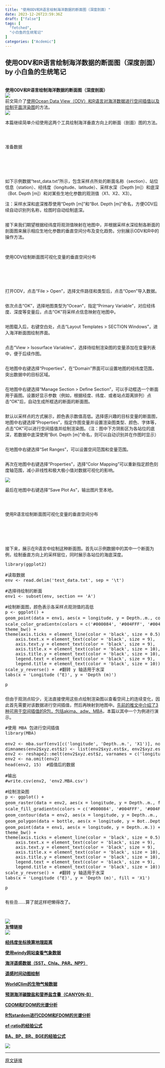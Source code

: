 ```yaml
---
title: "使用ODV和R语言绘制海洋数据的断面图（深度剖面）"
date: 2023-12-26T23:59:36Z
draft: ["false"]
tags: [
  "fetched",
  "小白鱼的生统笔记"
]
categories: ["Acdemic"]
---
```

使用ODV和R语言绘制海洋数据的断面图（深度剖面） by 小白鱼的生统笔记
------
<div><section data-support="96编辑器" data-style-id="24668" data-mpa-powered-by="yiban.io"><section data-support="96编辑器" data-style-id="24668"><section><section><section><section data-width="100%"><br></section></section><section><strong><span>使用ODV和R语言绘制海洋数据的断面图<strong><span>（深度剖面）</span></strong></span></strong></section><section><section><section><img data-imgfileid="100022480" data-ratio="1" data-src="https://mmbiz.qpic.cn/mmbiz_gif/Ljib4So7yuWjjvcS70NecHLcxagEodW97KjMiaXXfqKyB0p1TNAPeGTXG7ibeibar7arBd0OdhYttgW1OI9XR0C16A/640?wx_fmt=gif" data-type="gif" data-w="50" data-width="100%" src="https://mmbiz.qpic.cn/mmbiz_gif/Ljib4So7yuWjjvcS70NecHLcxagEodW97KjMiaXXfqKyB0p1TNAPeGTXG7ibeibar7arBd0OdhYttgW1OI9XR0C16A/640?wx_fmt=gif"><span></span></section></section></section></section></section></section></section><section><span>前文简介了</span><a href="https://mp.weixin.qq.com/s?__biz=MzIxNzc1Mzk3NQ==&amp;mid=2247506101&amp;idx=1&amp;sn=54b6df57240d35d0b16afa62f266c0bf&amp;chksm=97f668ada081e1bbef48fecf5d6b2138c58bcc9dd0388b650b9f03f5c2487ae7f725b322499f&amp;token=2046765745&amp;lang=zh_CN&amp;scene=21#wechat_redirect" data-linktype="2"><span>使用</span><span>Ocean Data View</span><span>（</span><span>ODV</span><span>）和</span><span>R</span><span>语言对海洋数据进行空间插值以及绘制平面渲染图</span></a><span>的方法。</span></section><section><img data-imgfileid="100022483" data-ratio="0.5046296296296297" data-s="300,640" data-src="https://mmbiz.qpic.cn/sz_mmbiz_png/Canb3IJn7EAiaFkcGokGp9S5ZyqwBfSKp1E8OADmSdd9aknhibZMiaMOT3NP8oTkR27hhfxCocA6cJxc891oynZJg/640?wx_fmt=png&amp;from=appmsg" data-type="png" data-w="1080" src="https://mmbiz.qpic.cn/sz_mmbiz_png/Canb3IJn7EAiaFkcGokGp9S5ZyqwBfSKp1E8OADmSdd9aknhibZMiaMOT3NP8oTkR27hhfxCocA6cJxc891oynZJg/640?wx_fmt=png&amp;from=appmsg"></section><p><span>本篇继续简单介绍使用这两个工具绘制海洋垂直方向上的断面（剖面）图的方法。</span></p><section><img data-imgfileid="100022460" data-ratio="0.41388888888888886" data-src="https://mmbiz.qpic.cn/sz_mmbiz_png/Canb3IJn7EAiaFkcGokGp9S5ZyqwBfSKp7yflH4iaw4xUx3fsNlx9OLzYqUf9HOV5leVaD3eGtAKNRfIahDoTxLQ/640?wx_fmt=png&amp;from=appmsg" data-type="png" data-w="1080" title="" src="https://mmbiz.qpic.cn/sz_mmbiz_png/Canb3IJn7EAiaFkcGokGp9S5ZyqwBfSKp7yflH4iaw4xUx3fsNlx9OLzYqUf9HOV5leVaD3eGtAKNRfIahDoTxLQ/640?wx_fmt=png&amp;from=appmsg"><br></section><p><span> </span></p><section data-support="96编辑器" data-style-id="1964"><section><section><p><span>准备数据</span></p></section></section></section><h1><br></h1><p><span><span>如下示例数据“</span><span>test_data.txt</span><span>”所示，包含采样点所处的断面名称（</span><span>section</span><span>）、站位信息（</span><span>station</span><span>）、经纬度（</span><span>longitude</span><span>、</span><span>latitude</span><span>）、采样水深（</span><span>Depth [m]</span><span>）和底深（</span><span>Bot. Depth [m]</span><span>）和对某些生地化参数的观测值（</span><span>X1</span><span>、</span><span>X2</span><span>、</span><span>X3</span><span>）。</span></span></p><p><span><span>注：采样水深和底深推荐使用“</span><span>Depth [m]</span><span>”和“</span><span>Bot. Depth [m]</span><span>”命名，方便</span><span>ODV</span><span>后续自动识别列名称，绘图时自动绘制底深。</span></span></p><p><img data-imgfileid="100022457" data-ratio="0.29108485499462944" data-src="https://mmbiz.qpic.cn/sz_mmbiz_png/Canb3IJn7EAiaFkcGokGp9S5ZyqwBfSKpzIaGSLAFeNsGNMfXHEuoOHnLJqUcMnBL17BBSOCMwbwRnvibgbicBwsA/640?wx_fmt=png&amp;from=appmsg" data-type="png" data-w="931" title="" src="https://mmbiz.qpic.cn/sz_mmbiz_png/Canb3IJn7EAiaFkcGokGp9S5ZyqwBfSKpzIaGSLAFeNsGNMfXHEuoOHnLJqUcMnBL17BBSOCMwbwRnvibgbicBwsA/640?wx_fmt=png&amp;from=appmsg"><br></p><p><span><span>接下来我们期望根据经纬度将观测值映射在地图中，并根据采样水深绘制各断面的剖面图来展示相应生地化参数的垂直空间分布及变化趋势。分别展示</span><span>ODV</span><span>和</span><span>R</span><span>中的操作方法。</span></span></p><p><span> </span></p><section data-support="96编辑器" data-style-id="1964"><section><section><p><span>使用ODV绘制断面图可视化变量的垂直空间分布</span></p></section></section></section><h1><br></h1><p><span><span>打开</span><span>ODV</span><span>，点击“</span><span>File &gt; Open</span><span>”，选择文件路径和类型后，点击“</span><span>Open</span><span>”导入数据。</span></span></p><p><img data-imgfileid="100022458" data-ratio="0.5194444444444445" data-src="https://mmbiz.qpic.cn/sz_mmbiz_png/Canb3IJn7EAiaFkcGokGp9S5ZyqwBfSKpib3nBTowoNiaoWE5GqiaG6XM15THTicGEadT4zurBjslEWxHdYjHdDIY7Q/640?wx_fmt=png&amp;from=appmsg" data-type="png" data-w="1080" title="" src="https://mmbiz.qpic.cn/sz_mmbiz_png/Canb3IJn7EAiaFkcGokGp9S5ZyqwBfSKpib3nBTowoNiaoWE5GqiaG6XM15THTicGEadT4zurBjslEWxHdYjHdDIY7Q/640?wx_fmt=png&amp;from=appmsg"><br></p><p><span><span>依次点击“</span><span>OK</span><span>”，选择地图类型为“</span><span>Ocean</span><span>”，指定“</span><span>Primary Variable</span><span>”，对应经纬度、深度等变量后，点击“</span><span>OK</span><span>”将采样点信息映射在地图中。</span></span></p><p><img data-imgfileid="100022459" data-ratio="0.34074074074074073" data-src="https://mmbiz.qpic.cn/sz_mmbiz_png/Canb3IJn7EAiaFkcGokGp9S5ZyqwBfSKp5V0o14m6t8RJO7Jibiat4go6sF0asEBoaBnF7E0INhRvUCANTTiabVtTw/640?wx_fmt=png&amp;from=appmsg" data-type="png" data-w="1080" title="" src="https://mmbiz.qpic.cn/sz_mmbiz_png/Canb3IJn7EAiaFkcGokGp9S5ZyqwBfSKp5V0o14m6t8RJO7Jibiat4go6sF0asEBoaBnF7E0INhRvUCANTTiabVtTw/640?wx_fmt=png&amp;from=appmsg"><br></p><p><span><span>地图载入后，右键空白处，点击“</span><span>Layout Templates &gt; SECTION Windows</span><span>”，进入海洋断面图绘制界面。</span></span></p><p><img data-imgfileid="100022465" data-ratio="0.562962962962963" data-src="https://mmbiz.qpic.cn/sz_mmbiz_png/Canb3IJn7EAiaFkcGokGp9S5ZyqwBfSKpFRiaNAafcziavtCm4C9pFnSt9UD4aL2GQDT2poxICP7ibTl7QgIMian9FQ/640?wx_fmt=png&amp;from=appmsg" data-type="png" data-w="1080" title="" src="https://mmbiz.qpic.cn/sz_mmbiz_png/Canb3IJn7EAiaFkcGokGp9S5ZyqwBfSKpFRiaNAafcziavtCm4C9pFnSt9UD4aL2GQDT2poxICP7ibTl7QgIMian9FQ/640?wx_fmt=png&amp;from=appmsg"><br></p><p><span><span>点击“</span><span>View &gt; Isosurface Variables</span><span>”，选择待绘制渲染图的变量添加在变量列表中，便于后续作图。</span></span></p><p><img data-imgfileid="100022466" data-ratio="0.5342592592592592" data-src="https://mmbiz.qpic.cn/sz_mmbiz_png/Canb3IJn7EAiaFkcGokGp9S5ZyqwBfSKpib183rk78u3ONjXtchvlhWWiblVIF6gWb0aUIUVRD8kGJWCcCCmrMwibQ/640?wx_fmt=png&amp;from=appmsg" data-type="png" data-w="1080" title="" src="https://mmbiz.qpic.cn/sz_mmbiz_png/Canb3IJn7EAiaFkcGokGp9S5ZyqwBfSKpib183rk78u3ONjXtchvlhWWiblVIF6gWb0aUIUVRD8kGJWCcCCmrMwibQ/640?wx_fmt=png&amp;from=appmsg"><br></p><p><span><span>在地图中右键选择“</span><span>Properties</span><span>”，在“</span><span>Domain</span><span>”界面可以设置地图的经纬度范围，突出数据中的目标区域。</span></span></p><p><img data-imgfileid="100022462" data-ratio="0.5305555555555556" data-src="https://mmbiz.qpic.cn/sz_mmbiz_png/Canb3IJn7EAiaFkcGokGp9S5ZyqwBfSKpSBn0qI3iaicTwVawucspxPRP0B65YjDbWpAxqDAQaujyz90YJCUeHHiaA/640?wx_fmt=png&amp;from=appmsg" data-type="png" data-w="1080" title="" src="https://mmbiz.qpic.cn/sz_mmbiz_png/Canb3IJn7EAiaFkcGokGp9S5ZyqwBfSKpSBn0qI3iaicTwVawucspxPRP0B65YjDbWpAxqDAQaujyz90YJCUeHHiaA/640?wx_fmt=png&amp;from=appmsg"><br></p><p><span><span>在地图中右键选择“</span><span>Manage Section &gt; Define Section</span><span>”，可以手动框选一个断面用于画图。设置好显示参数（例如，根据经度、纬度、或者站点距离排列）点击“</span><span>OK</span><span>”后，自动生成所框选的断面的断面图。</span></span></p><p><img data-imgfileid="100022463" data-ratio="0.4583333333333333" data-src="https://mmbiz.qpic.cn/sz_mmbiz_png/Canb3IJn7EAiaFkcGokGp9S5ZyqwBfSKpLAPPkU84t02r0yzGIQoyias0vRJic5XL1vrsAibm2ef8Rmme9ygiaqjibNw/640?wx_fmt=png&amp;from=appmsg" data-type="png" data-w="1080" title="" src="https://mmbiz.qpic.cn/sz_mmbiz_png/Canb3IJn7EAiaFkcGokGp9S5ZyqwBfSKpLAPPkU84t02r0yzGIQoyias0vRJic5XL1vrsAibm2ef8Rmme9ygiaqjibNw/640?wx_fmt=png&amp;from=appmsg"><br></p><p><span><span>默认以采样点的方式展示，颜色表示数值高低。选择感兴趣的目标变量的断面图，地图中右键选择“</span><span>Properties</span><span>”，指定作图变量并设置渲染图类型、颜色、字体等，点击“</span><span>OK</span><span>”可以进行空间插值并绘制渲染图。（注：图中下方阴影区为各站位的底深，若数据中底深使用“</span><span>Bot. Depth [m]</span><span>”命名，则可以自动识别并在作图时显示）</span></span></p><p><img data-imgfileid="100022464" data-ratio="0.812037037037037" data-src="https://mmbiz.qpic.cn/sz_mmbiz_png/Canb3IJn7EAiaFkcGokGp9S5ZyqwBfSKpv7LuRYibE3lnJ3NlFWFnCicoTO9FYcBOOUzBeUDbQuosjl5icYsjB0m1Q/640?wx_fmt=png&amp;from=appmsg" data-type="png" data-w="1080" title="" src="https://mmbiz.qpic.cn/sz_mmbiz_png/Canb3IJn7EAiaFkcGokGp9S5ZyqwBfSKpv7LuRYibE3lnJ3NlFWFnCicoTO9FYcBOOUzBeUDbQuosjl5icYsjB0m1Q/640?wx_fmt=png&amp;from=appmsg"><br></p><p><span><span>在地图中右键选择“</span><span>Set Ranges”</span><span>，可以设置空间范围和变量范围。</span></span></p><p><img data-imgfileid="100022472" data-ratio="0.5342592592592592" data-src="https://mmbiz.qpic.cn/sz_mmbiz_png/Canb3IJn7EAiaFkcGokGp9S5ZyqwBfSKpAnkCZnRmuxbX94rND2ZaicXCGXAicBrLypoX2KBZ5qQC525Dyd9ATAxg/640?wx_fmt=png&amp;from=appmsg" data-type="png" data-w="1080" title="" src="https://mmbiz.qpic.cn/sz_mmbiz_png/Canb3IJn7EAiaFkcGokGp9S5ZyqwBfSKpAnkCZnRmuxbX94rND2ZaicXCGXAicBrLypoX2KBZ5qQC525Dyd9ATAxg/640?wx_fmt=png&amp;from=appmsg"><br></p><p><span><span>再次在地图中右键选择“</span><span>Properties</span><span>”，选择“</span><span>Color Mapping</span><span>”可以重新指定颜色刻度轴范围，减小非线性和极大极小值对数据可视化的影响。</span></span></p><section><img data-imgfileid="100022489" data-ratio="0.5296296296296297" data-s="300,640" data-src="https://mmbiz.qpic.cn/sz_mmbiz_png/Canb3IJn7EAiaFkcGokGp9S5ZyqwBfSKppEehO12bnnGwIPfJtiaveL0rgHUr7HdWsdbrMQcHwmicia2UsSN20ia4hg/640?wx_fmt=png&amp;from=appmsg" data-type="png" data-w="1080" src="https://mmbiz.qpic.cn/sz_mmbiz_png/Canb3IJn7EAiaFkcGokGp9S5ZyqwBfSKppEehO12bnnGwIPfJtiaveL0rgHUr7HdWsdbrMQcHwmicia2UsSN20ia4hg/640?wx_fmt=png&amp;from=appmsg"></section><p><span><span>最后在地图中右键选择“</span><span>Save Plot As</span><span>”，输出图片至本地。</span></span></p><p><img data-imgfileid="100022469" data-ratio="0.2064814814814815" data-src="https://mmbiz.qpic.cn/sz_mmbiz_png/Canb3IJn7EAiaFkcGokGp9S5ZyqwBfSKp7PN5V30TdDrVlXibez3TFd24pugHtuo7hmgHtsr2163TORWpgq9y0xQ/640?wx_fmt=png&amp;from=appmsg" data-type="png" data-w="1080" title="" src="https://mmbiz.qpic.cn/sz_mmbiz_png/Canb3IJn7EAiaFkcGokGp9S5ZyqwBfSKp7PN5V30TdDrVlXibez3TFd24pugHtuo7hmgHtsr2163TORWpgq9y0xQ/640?wx_fmt=png&amp;from=appmsg"><span></span></p><p><mpcpc js_editor_cpcad="" src="/cgi-bin/readtemplate?t=tmpl/cpc_tmpl#1703570936119" data-category_id_list="1|5|7|8|16|17|29|31|36|37|42|43|46|47|48|50|51|55|60|62|67" data-id="1703570936119"></mpcpc><span></span></p><p><br></p><section data-support="96编辑器" data-style-id="1964"><section><section><p><span>使用R语言绘制断面图可视化变量的垂直空间分布</span></p></section></section></section><h1><br></h1><p><span><span>接下来，展示在</span><span>R</span><span>语言中绘制这种断面图。首先以示例数据中的其中一个断面为例，绘制垂直方向上的采样层位，同时展示各站位的海底深度。</span></span></p><pre>library(ggplot2)<br> <br>#读取数据<br>env &lt;- read.delim('test_data.txt', sep = '\t')<br> <br>#选择待绘制的断面<br>env1 &lt;- subset(env, section == 'A')<br> <br>#绘制断面图，颜色表示各采样点观测值的高低<br>p &lt;- ggplot() +<br>geom_point(data = env1, aes(x = longitude, y = Depth..m., color = X1)) +  #绘制站位散点，本示例横向展示经度、纵向为水深<br>scale_color_gradientn(colors = c('#000084', '#004FFF', '#004FFF', '#0EFFF0', '#8DFF70', '#F8FF05', '#FF6900', '#8D0000'), oob = scales::oob_squish) +  #颜色表示观测值的高低<br>theme_bw() + <br>theme(axis.ticks = element_line(color = 'black', size = 0.5), <br>    axis.text.x = element_text(color = 'black', size = 9), <br>    axis.text.y = element_text(color = 'black', size = 9), <br>    axis.title.x = element_text(color = 'black', size = 10), <br>    axis.title.y = element_text(color = 'black', size = 10),<br>    legend.text = element_text(color = 'black', size = 9), <br>    legend.title = element_text(color = 'black', size = 10)) +<br>scale_y_reverse() +  #翻转 y 轴适用于水深<br>labs(x = 'Longitude (°E)', y = 'Depth (m)')<br> <br>p<br></pre><p><img data-imgfileid="100022468" data-ratio="0.41809672386895474" data-src="https://mmbiz.qpic.cn/sz_mmbiz_png/Canb3IJn7EAiaFkcGokGp9S5ZyqwBfSKp204ibO6BFq9Pxl3SJUFV3xRo6aiapxDNZKkc414XfQ9bib5XPvdFuCsGg/640?wx_fmt=png&amp;from=appmsg" data-type="png" data-w="641" title="" src="https://mmbiz.qpic.cn/sz_mmbiz_png/Canb3IJn7EAiaFkcGokGp9S5ZyqwBfSKp204ibO6BFq9Pxl3SJUFV3xRo6aiapxDNZKkc414XfQ9bib5XPvdFuCsGg/640?wx_fmt=png&amp;from=appmsg"><br></p><p><span>但由于观测点较少，无法直接使用这些点绘制渲染图以查看空间上的连续变化，因此首先需要对该数据进行空间插值，然后再映射到地图中。</span><a href="https://mp.weixin.qq.com/s?__biz=MzIxNzc1Mzk3NQ==&amp;mid=2247506101&amp;idx=1&amp;sn=54b6df57240d35d0b16afa62f266c0bf&amp;chksm=97f668ada081e1bbef48fecf5d6b2138c58bcc9dd0388b650b9f03f5c2487ae7f725b322499f&amp;token=2046765745&amp;lang=zh_CN&amp;scene=21#wechat_redirect" data-linktype="2"><span>先前的推文中介绍了</span><span>3</span><span>种可用于空间插值的</span><span>R</span><span>包，包括</span><span>akima</span><span>、</span><span>adw</span><span>、</span><span>MBA</span></a><span>，本篇以其中一个为例进行演示。</span></p><pre>#使用 MBA 包进行空间插值<br>library(MBA)<br> <br>env2 &lt;- mba.surf(env1[c('longitude', 'Depth..m.', 'X1')], no.X = 100, no.Y = 100, extend = TRUE)  #插值算法详情 ?mba.surf<br>dimnames(env2$xyz.est$z) &lt;- list(env2$xyz.est$x, env2$xyz.est$y)<br>env2 &lt;- reshape2::melt(env2$xyz.est$z, varnames = c('longitude', 'Depth..m.'), value.name = 'X1')<br>env2 &lt;- na.omit(env2)<br>head(env2, 15)  #插值后的数据<br> <br>#输出<br>#write.csv(env2, 'env2.MBA.csv')<br> <br>#绘制渲染图<br>p &lt;- ggplot() +<br>geom_raster(data = env2, aes(x = longitude, y = Depth..m., fill = X1), interpolate = TRUE) +  #使用插值绘制渲染图<br>scale_fill_gradientn(colors = c('#000084', '#004FFF', '#004FFF', '#0EFFF0', '#8DFF70', '#F8FF05', colorRampPalette(c('#FF6900', '#8D0000'))(20)), oob = scales::oob_squish) +  #渲染色，由于观测值非线性变化，因此使用了非线性刻度表示，以尽可能显示低值区域<br>geom_contour(data = env2, aes(x = longitude, y = Depth..m., z = X1), binwidth = 0.5, colour = 'black', alpha = 0.2) +  #颜色梯度轮廓<br>geom_polygon(data = bottle, aes(x = longitude, y = Bot..Depth..m.), fill = 'grey80') +  #添加底深阴影<br>geom_point(data = env1, aes(x = longitude, y = Depth..m.)) +  #添加站位散点<br>theme_bw() + <br>theme(axis.ticks = element_line(color = 'black', size = 0.5), <br>    axis.text.x = element_text(color = 'black', size = 9), <br>    axis.text.y = element_text(color = 'black', size = 9), <br>    axis.title.x = element_text(color = 'black', size = 10), <br>    axis.title.y = element_text(color = 'black', size = 10),<br>    legend.text = element_text(color = 'black', size = 9), <br>    legend.title = element_text(color = 'black', size = 10)) +<br>scale_y_reverse() +  #翻转 y 轴适用于水深<br>labs(x = 'Longitude (°E)', y = 'Depth (m)', fill = 'X1')<br><br>p</pre><p><img data-imgfileid="100022473" data-ratio="0.3148148148148148" data-src="https://mmbiz.qpic.cn/sz_mmbiz_png/Canb3IJn7EAiaFkcGokGp9S5ZyqwBfSKpFhacEZJ7FlmRRN1URf0QWEB1owgDjNZS4iaA4pxIzj12xRDRr0GyQAg/640?wx_fmt=png&amp;from=appmsg" data-type="png" data-w="1080" title="" src="https://mmbiz.qpic.cn/sz_mmbiz_png/Canb3IJn7EAiaFkcGokGp9S5ZyqwBfSKpFhacEZJ7FlmRRN1URf0QWEB1owgDjNZS4iaA4pxIzj12xRDRr0GyQAg/640?wx_fmt=png&amp;from=appmsg"><span></span><br></p><p><span>有些丑......算了就这样吧懒得改了。</span></p><p><span><br></span></p><section><section><section data-support="96编辑器" data-style-id="24668"><section><section><section><section data-width="100%"><img data-imgfileid="100022481" data-ratio="0.2436548223350254" data-src="https://mmbiz.qpic.cn/mmbiz_gif/Ljib4So7yuWjjvcS70NecHLcxagEodW97PKvzwQ629F5QiayZpnkGL4fcsVzbxXQkSw1hP8sVhGWTa26J1Eul5eQ/640?wx_fmt=gif&amp;wxfrom=5&amp;wx_lazy=1" data-type="gif" data-w="197" data-width="100%" src="https://mmbiz.qpic.cn/mmbiz_gif/Ljib4So7yuWjjvcS70NecHLcxagEodW97PKvzwQ629F5QiayZpnkGL4fcsVzbxXQkSw1hP8sVhGWTa26J1Eul5eQ/640?wx_fmt=gif&amp;wxfrom=5&amp;wx_lazy=1"></section></section><section><section><strong><span>友情链接</span></strong></section></section><section><section><section><img data-imgfileid="100022482" data-ratio="1" data-src="https://mmbiz.qpic.cn/mmbiz_gif/Ljib4So7yuWjjvcS70NecHLcxagEodW97KjMiaXXfqKyB0p1TNAPeGTXG7ibeibar7arBd0OdhYttgW1OI9XR0C16A/640?wx_fmt=gif&amp;wxfrom=5&amp;wx_lazy=1" data-type="gif" data-w="50" data-width="100%" src="https://mmbiz.qpic.cn/mmbiz_gif/Ljib4So7yuWjjvcS70NecHLcxagEodW97KjMiaXXfqKyB0p1TNAPeGTXG7ibeibar7arBd0OdhYttgW1OI9XR0C16A/640?wx_fmt=gif&amp;wxfrom=5&amp;wx_lazy=1"><a target="_blank" href="http://mp.weixin.qq.com/s?__biz=MzIxNzc1Mzk3NQ==&amp;mid=2247490548&amp;idx=3&amp;sn=7c7be1b3d1b512886386f2a865f85b7e&amp;chksm=97f5abeca08222fa9116d5d4dafa50506e6080a185e9147fda9202f148ac7874035ea9497b15&amp;scene=21#wechat_redirect" textvalue="‍经纬度坐标换算地理距离‍" linktype="text" imgurl="" imgdata="null" data-itemshowtype="0" tab="innerlink" data-linktype="2"><span><strong><span></span></strong></span></a></section></section></section></section></section></section></section></section><p><a target="_blank" href="http://mp.weixin.qq.com/s?__biz=MzIxNzc1Mzk3NQ==&amp;mid=2247490548&amp;idx=3&amp;sn=7c7be1b3d1b512886386f2a865f85b7e&amp;chksm=97f5abeca08222fa9116d5d4dafa50506e6080a185e9147fda9202f148ac7874035ea9497b15&amp;scene=21#wechat_redirect" textvalue="‍经纬度坐标换算地理距离‍" linktype="text" imgurl="" imgdata="null" data-itemshowtype="0" tab="innerlink" data-linktype="2"><strong><span>经纬度坐标换算地理距离</span></strong></a><br></p><p><span><strong><a target="_blank" href="http://mp.weixin.qq.com/s?__biz=MzIxNzc1Mzk3NQ==&amp;mid=2247505720&amp;idx=7&amp;sn=ea67aa26226b2f92ed7aecd512bc50c1&amp;chksm=97f66720a081ee36a845eb44b5d94a0eb8897d89001f5cf3bfc240f27318f16b4e63281b832a&amp;scene=21#wechat_redirect" textvalue="使用windy网站查看气象数据" linktype="text" imgurl="" imgdata="null" data-itemshowtype="0" tab="innerlink" data-linktype="2">使用windy网站查看气象数据</a></strong></span></p><p><span><a target="_blank" href="http://mp.weixin.qq.com/s?__biz=MzIxNzc1Mzk3NQ==&amp;mid=2247495674&amp;idx=1&amp;sn=ce4940c50a3006c5fcbfbcd69bcc9330&amp;chksm=97f65fe2a081d6f4f8ecf101a78d51b53f35502ff85505c7f5c954c3440489ab848a8c4fa883&amp;scene=21#wechat_redirect" textvalue="‍海洋遥感数据（SST、Chla、PAR、NPP）‍" linktype="text" imgurl="" imgdata="null" data-itemshowtype="0" tab="innerlink" data-linktype="2"><strong><strong><strong><span><strong><span>海洋遥感数据（SST、Chla、PAR、NPP）</span></strong></span></strong></strong></strong></a></span></p><p><a target="_blank" href="http://mp.weixin.qq.com/s?__biz=MzIxNzc1Mzk3NQ==&amp;mid=2247506064&amp;idx=1&amp;sn=7b7917f1cada18d78fc13218fd16685a&amp;chksm=97f66888a081e19ea9d947c0cae7a7f7fa16379fd0f59615ddd2e66965bd7a6f69ca913298b5&amp;scene=21#wechat_redirect" textvalue="‍遥感时间动图绘制‍" linktype="text" imgurl="" imgdata="null" data-itemshowtype="0" tab="innerlink" data-linktype="2"><span><strong><strong><strong><span><strong><span>遥感时间动图绘制</span></strong></span></strong></strong></strong></span></a></p><p><a target="_blank" href="http://mp.weixin.qq.com/s?__biz=MzIxNzc1Mzk3NQ==&amp;mid=2247505797&amp;idx=1&amp;sn=f6a4dca6ccd839472771979e89c7d2d5&amp;chksm=97f6679da081ee8b32ebe97584a0e9e611ab3db48f20981594de7d83a854032f2bae055fb11e&amp;scene=21#wechat_redirect" textvalue="WorldClim的生物气候数据" linktype="text" imgurl="" imgdata="null" data-itemshowtype="0" tab="innerlink" data-linktype="2"><strong><span>WorldClim的生物气候数据</span></strong></a></p><p><strong><span><a target="_blank" href="http://mp.weixin.qq.com/s?__biz=MzIxNzc1Mzk3NQ==&amp;mid=2247497201&amp;idx=1&amp;sn=44e225c760ca985033b62ec13ba15bea&amp;chksm=97f645e9a081ccff1d4ae1d0dc1107c7b033eee92635aeef1896b83857a95ccdf1dc0bf68847&amp;scene=21#wechat_redirect" textvalue="预测海洋碳酸盐和营养盐含量（CANYON-B）" linktype="text" imgurl="" imgdata="null" data-itemshowtype="0" tab="innerlink" data-linktype="2">预测海洋碳酸盐和营养盐含量（CANYON-B）</a></span></strong></p><p><strong><span><span><a target="_blank" href="http://mp.weixin.qq.com/s?__biz=MzIxNzc1Mzk3NQ==&amp;mid=2247505721&amp;idx=1&amp;sn=4c059decc0a322f834009ffb1c0b00a7&amp;chksm=97f66721a081ee37cbe04f39b4aa310efa86a1c295e450152c22af52132c6fecce3d9044f093&amp;scene=21#wechat_redirect" textvalue="CDOM和FDOM光谱分析" linktype="text" imgurl="" imgdata="null" data-itemshowtype="0" tab="innerlink" data-linktype="2">CDOM和FDOM的光谱分析</a></span></span></strong></p><p><strong><span><span><a target="_blank" href="http://mp.weixin.qq.com/s?__biz=MzIxNzc1Mzk3NQ==&amp;mid=2247506032&amp;idx=1&amp;sn=7662d0d98be9d12c053ebf50ba5bcfe5&amp;chksm=97f66868a081e17e5674ce0a620c89bf6a53ee3f83ce30daa4f34e7daa5ae4efcf6069a888e2&amp;scene=21#wechat_redirect" textvalue="CDOM和FDOM的光谱分析" linktype="text" imgurl="" imgdata="null" data-itemshowtype="0" tab="innerlink" data-linktype="2"><strong>R包stardom进行CDOM和FDOM的光谱分析</strong></a></span></span></strong></p><p><a target="_blank" href="http://mp.weixin.qq.com/s?__biz=MzIxNzc1Mzk3NQ==&amp;mid=2247497292&amp;idx=1&amp;sn=27735d868caa51c3418b9d46d1032661&amp;chksm=97f64654a081cf42c1d66be782077ba05993bb7274297bd69518fbfd28c4a8328a21bc599778&amp;scene=21#wechat_redirect" textvalue="ef-ratio的经验公式" linktype="text" imgurl="" imgdata="null" data-itemshowtype="0" tab="innerlink" data-linktype="2"><strong><span>ef-ratio的经验公式</span></strong></a></p><p><strong><span><a target="_blank" href="http://mp.weixin.qq.com/s?__biz=MzIxNzc1Mzk3NQ==&amp;mid=2247497292&amp;idx=2&amp;sn=2126e5681ddd95f1ffe4d16d546a8403&amp;chksm=97f64654a081cf426374dc0510af83ea3bdc6d7f17c7479cc1dd74a0efbf4ab2f135831e1e92&amp;scene=21#wechat_redirect" textvalue="BA、BP、BR、BGE的经验公式" linktype="text" imgurl="" imgdata="null" data-itemshowtype="0" tab="innerlink" data-linktype="2">BA、BP、BR、BGE的经验公式</a></span></strong></p><section><section><img data-imgfileid="100022484" data-ratio="0.08571428571428572" data-src="https://mmbiz.qpic.cn/mmbiz_gif/Ljib4So7yuWiaibnZHYib0rg4wZibRnXvibHQYZZXc5ic2yGZF8dUpficcfTNOUNMjSG8v9CUibQs5GngxGicVBuKtvqoLHg/640?wx_fmt=gif" data-type="gif" data-w="630" src="https://mmbiz.qpic.cn/mmbiz_gif/Ljib4So7yuWiaibnZHYib0rg4wZibRnXvibHQYZZXc5ic2yGZF8dUpficcfTNOUNMjSG8v9CUibQs5GngxGicVBuKtvqoLHg/640?wx_fmt=gif"><span></span></section></section><section><mp-common-profile data-id="MzIxNzc1Mzk3NQ==" data-pluginname="mpprofile" data-headimg="http://mmbiz.qpic.cn/mmbiz_png/Canb3IJn7ED56PWk3ug7tEjUmvZGlbAEULIx7cicgvKSILx5p3dnYvs0wC2PkpoH07lAa0AbCqmUr2P5kic3tI1g/0?wx_fmt=png" data-nickname="小白鱼的生统笔记" data-alias="" data-signature="基因组/微生物组/生态统计/R语言......学习与经验分享 好吧其实我一直是看心情瞎写的" data-from="1" data-is_biz_ban="0" data-weui-theme="light"></mp-common-profile></section><p><mp-style-type data-value="3"></mp-style-type></p></div>  
<hr>
<a href="https://mp.weixin.qq.com/s/PMHwVOC0Bn0tdgTpb9J5yQ",target="_blank" rel="noopener noreferrer">原文链接</a>
